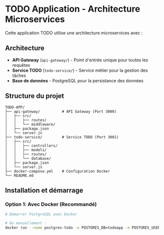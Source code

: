 # TODO Application - Architecture Microservices

Cette application TODO utilise une architecture microservices avec :

## Architecture

- **API Gateway** (`api-gateway/`) - Point d'entrée unique pour toutes les requêtes
- **Service TODO** (`todo-service/`) - Service métier pour la gestion des tâches
- **Base de données** - PostgreSQL pour la persistance des données

## Structure du projet

```
TODO-APP/
├── api-gateway/          # API Gateway (Port 3000)
│   ├── src/
│   │   ├── routes/
│   │   └── middleware/
│   ├── package.json
│   └── server.js
├── todo-service/         # Service TODO (Port 3001)
│   ├── src/
│   │   ├── controllers/
│   │   ├── models/
│   │   ├── routes/
│   │   └── database/
│   ├── package.json
│   └── server.js
├── docker-compose.yml    # Configuration Docker
└── README.md
```

## Installation et démarrage

### Option 1: Avec Docker (Recommandé)
```bash
# Démarrer PostgreSQL avec Docker

# Ou manuellement :
docker run --name postgres-todo -e POSTGRES_DB=todoapp -e POSTGRES_USER=postgres -e POSTGRES_PASSWORD=password -p 5432:5432 -d postgres:15-alpine
